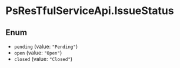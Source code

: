 # PsResTfulServiceApi.IssueStatus

## Enum

* `pending` (value: `"Pending"`)
* `open` (value: `"Open"`)
* `closed` (value: `"Closed"`)

